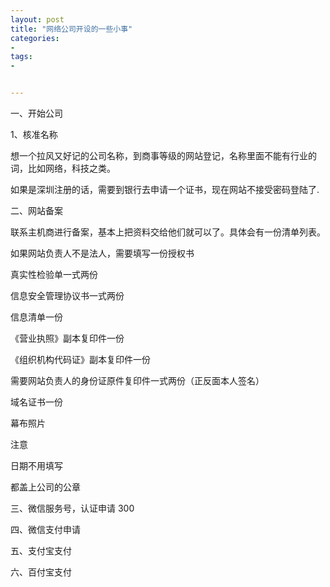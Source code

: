 ```yaml
---
layout: post
title: "网络公司开设的一些小事"
categories:
- 
tags:
- 


---
```


一、开始公司

1、核准名称

想一个拉风又好记的公司名称，到商事等级的网站登记，名称里面不能有行业的词，比如网络，科技之类。

如果是深圳注册的话，需要到银行去申请一个证书，现在网站不接受密码登陆了.


二、网站备案

联系主机商进行备案，基本上把资料交给他们就可以了。具体会有一份清单列表。

如果网站负责人不是法人，需要填写一份授权书

真实性检验单一式两份

信息安全管理协议书一式两份

信息清单一份

《营业执照》副本复印件一份

《组织机构代码证》副本复印件一份

需要网站负责人的身份证原件复印件一式两份（正反面本人签名）

域名证书一份

幕布照片

注意

日期不用填写

都盖上公司的公章

三、微信服务号，认证申请 300

四、微信支付申请

五、支付宝支付

六、百付宝支付

